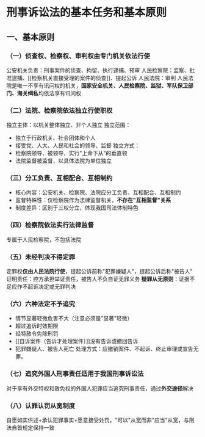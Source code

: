 # 刑事诉讼法的基本任务和基本原则
## 一、基本原则
### （一）侦查权、检察权、审判权由专门机关依法行使
公安机关负责：刑事案件的侦查、拘留、执行逮捕、预审
人民检察院：监察、批准逮捕、[[检察机关直接受理的案件的侦查]]、提起公诉
人民法院：审判
	人民法院是唯一不享有讯问权的机关，**国家安全机关、人民检察院、监狱、军队保卫部门、海关缉私**均依法享有讯问权
### （二）法院、检察院依法独立行使职权
独立主体：以机关整体独立、非个人独立
独立范围：
 - 独立于行政机关、社会团体和个人
- 接受党、人大、人民和社会的领导、监督
独立方式：
- 检察院领导、被领导，实行"上命下从"的垂直领
- 法院监督被监督，以具体法院为单位独立
### （三）分工负责、互相配合、互相制约
- 核心内容：公安机关、检察院、法院应分工负责、互相配合、互相制约
- 监督特殊性：仅检察院作为法律监督机关，**不存在"互相监督"关系**
- 制度差异：区别于三权分立，体现我国司法体制特色
### （四）检察院依法实行法律监督
专属于人民检察院，不包括法院
### （五）未经判决不得定罪
定罪权**仅由人民法院行使**，提起公诉前称"犯罪嫌疑人"，提起公诉后称"被告人"
证明责任：控方承担举证责任，被告人不负自证无罪义务
**疑罪从无原则**：证据不足应作不起诉决定或无罪判决
### （六）六种法定不予追究
- 情节显著轻微危害不大（注意必须是"显著"轻微）
- 超过追诉时效期限
- 经特赦令免除刑罚
- [[自诉案件（告诉才处理案件）]]没有告诉或撤回告诉
- 犯罪嫌疑人、被告人死亡
处理方式：应撤销案件、不起诉、终止审理或宣告无罪。
### （七）追究外国人刑事责任适用于我国刑事诉讼法
对于享有外交特权和赦免权的外国人犯罪应当追究刑事责任，通过**外交途径**解决
### （八）认罪认罚从宽制度
自愿如实供述+承认犯罪事实+愿意接受处罚，"可以"从宽而非"应当"从宽，与刑法自首规定保持一致